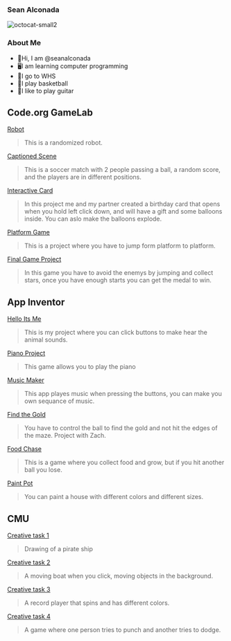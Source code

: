 ### Sean Alconada

![octocat-small2](https://github.com/seanalconada/Sean/assets/146843526/33532543-a049-44eb-84f4-98f21bb64c63)

### About Me

- 👋Hi, I am @seanalconada
- 🖥️I am learning computer programming
- 🏫I go to WHS
- 🏀I play basketball
- 🎸I like to play guitar

## Code.org GameLab

[Robot](https://seanalconada.github.io/Robot/)
>This is a randomized robot.

[Captioned Scene](https://studio.code.org/projects/gamelab/wz3iYMkA17XUaLcQlAd-tS3kiGZlkp9zKnMwDBfcRH4)
>This is a soccer match with 2 people passing a ball, a random score, and the players are in different positions.

[Interactive Card](https://studio.code.org/projects/gamelab/ezzCowy4VAIZP-ShaRKPFZlwrzck06rYjpoa3da3Uu4)
>In this project me and my partner created a birthday card that opens when you hold left click down, and will have a gift and some balloons inside. You can aslo make the balloons explode.

[Platform Game](https://studio.code.org/projects/gamelab/v0NJw5Zt0FCANN5mzFLJtpYD-T5-_g3aqNru4r4OCgw)
>This is a project where you have to jump form platform to platform.

[Final Game Project](https://studio.code.org/projects/gamelab/4LFFwyTuUpsn2VDNiGoJ5jFEsWUww9cRm0UFOrdEJN0)
>In this game you have to avoid the enemys by jumping and collect stars, once you have enough starts you can get the medal to win.

## App Inventor

[Hello Its Me](https://gallery.appinventor.mit.edu/?galleryid=328bf161-280e-4421-89c2-9e8a52fcd086)
>This is my project where you can click buttons to make hear the animal sounds.

[Piano Project](https://gallery.appinventor.mit.edu/?galleryid=e8c3cb51-b9ab-4f09-b79e-bfa0f1febedc)
>This game allows you to play the piano

[Music Maker](https://gallery.appinventor.mit.edu/?galleryid=6a1175da-e039-4b51-95b2-0651dba5a7f3)
>This app playes music when pressing the buttons, you can make you own sequance of music.

[Find the Gold](https://gallery.appinventor.mit.edu/?galleryid=9cef6601-086e-4ac1-9e8f-4eafb7ca3412)
>You have to control the ball to find the gold and not hit the edges of the maze. Project with Zach.

[Food Chase](https://gallery.appinventor.mit.edu/?galleryid=b92a19cb-87b4-40ea-a2a1-f1c370bc5848) 
>This is a game where you collect food and grow, but if you hit another ball you lose.

[Paint Pot](https://gallery.appinventor.mit.edu/?galleryid=bd8dba09-1f7d-4254-b8b8-5979b6b497ea)
>You can paint a house with different colors and different sizes.

## CMU 

[Creative task 1](https://academy.cs.cmu.edu/sharing/cornSilkLobster9820)
>Drawing of a pirate ship

[Creative task 2](https://academy.cs.cmu.edu/sharing/tomatoShark1914)
>A moving boat when you click, moving objects in the background.

[Creative task 3](https://academy.cs.cmu.edu/sharing/burlyWoodCamel2870)
>A record player that spins and has different colors.

[Creative task 4](https://academy.cs.cmu.edu/sharing/dimGrayAlligator7576)
>A game where one person tries to punch and another tries to dodge.
